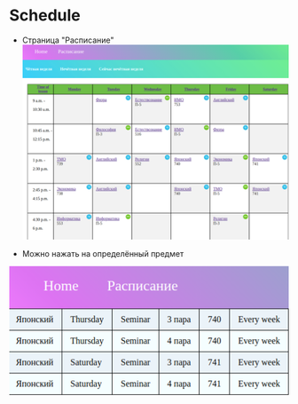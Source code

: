 # Schedule

- Страница "Расписание"
![](/readme1.png)

- Можно нажать на определённый предмет

![ ](/readme2.png)
